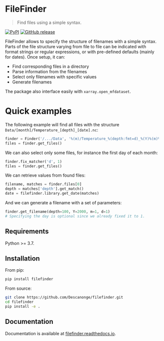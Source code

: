 
# FileFinder

> Find files using a simple syntax.

<div align="left">

[![PyPI](https://img.shields.io/pypi/v/filefinder)](https://pypi.org/project/filefinder)
[![GitHub release](https://img.shields.io/github/v/release/Descanonge/filefinder)](https://github.com/Descanonge/filefinder/releases)

</div>

FileFinder allows to specify the structure of filenames with a simple syntax.
Parts of the file structure varying from file to file can be indicated with format strings
or regular expressions, or with pre-defined defaults (mainly for dates).
Once setup, it can:

- Find corresponding files in a directory
- Parse information from the filenames
- Select only filenames with specific values
- Generate filenames

The package also interface easily with `xarray.open_mfdataset`.

# Quick examples

The following example will find all files with the structure ``Data/[month]/Temperature_[depth]_[date].nc``:
``` python
finder = Finder('/.../Data', '%(m)/Temperature_%(depth:fmt=d)_%(Y)%(m)%(d).nc')
files = finder.get_files()
```

We can also select only some files, for instance the first day of each month:
``` python
finder.fix_matcher('d', 1)
files = finder.get_files()
```

We can retrieve values from found files:
``` python
filename, matches = finder.files[0]
depth = matches['depth'].get_match()
date = filefinder.library.get_date(matches)
```

And we can generate a filename with a set of parameters:
``` python
finder.get_filename(depth=100, Y=2000, m=1, d=1)
# Specifying the day is optional since we already fixed it to 1.
```


## Requirements

Python >= 3.7.

## Installation

From pip:
``` sh
pip install filefinder
```

From source:
``` sh
git clone https://github.com/Descanonge/filefinder.git
cd filefinder
pip install -e .
```

## Documentation

Documentation is available at [filefinder.readthedocs.io](https://filefinder.readthedocs.io).
